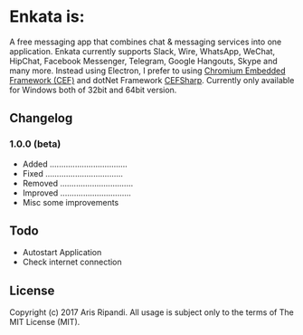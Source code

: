 # Enkata is:

A free messaging app that combines chat & messaging services into one application. Enkata currently supports Slack, 
Wire, WhatsApp, WeChat, HipChat, Facebook Messenger, Telegram, Google Hangouts, Skype and many more. Instead using Electron, 
I prefer to using [Chromium Embedded Framework (CEF)](https://bitbucket.org/chromiumembedded/cef) and dotNet Framework 
[CEFSharp](https://github.com/cefsharp/CefSharp). Currently only available for Windows both of 32bit and 64bit version.

## Changelog

### 1.0.0 (beta)
* Added ..................................
* Fixed ..................................
* Removed ................................
* Improved ...............................
* Misc some improvements

## Todo
* Autostart Application
* Check internet connection

## License
Copyright (c) 2017 Aris Ripandi. All usage is subject only to the terms of The MIT License (MIT).
